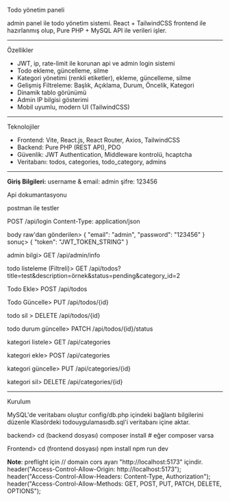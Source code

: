 Todo yönetim paneli

admin panel ile todo yönetim sistemi. React + TailwindCSS frontend ile hazırlanmış olup, Pure PHP + MySQL API ile verileri işler.

------------------------------------------------------------------------------

Özellikler

- JWT, ip, rate-limit ile korunan api ve admin login sistemi
- Todo ekleme, güncelleme, silme
- Kategori yönetimi (renkli etiketler), ekleme, güncelleme, silme
- Gelişmiş Filtreleme: Başlık, Açıklama, Durum, Öncelik, Kategori
- Dinamik tablo görünümü
- Admin IP bilgisi gösterimi
- Mobil uyumlu, modern UI (TailwindCSS)

------------------------------------------------------------------------------

Teknolojiler

- Frontend: Vite, React.js, React Router, Axios, TailwindCSS
- Backend: Pure PHP (REST API), PDO
- Güvenlik: JWT Authentication, Middleware kontrolü, hcaptcha
- Veritabanı: todos, categories, todo_category, admins

------------------------------------------------------------------------------

**Giriş Bilgileri:**
username & email: admin
şifre: 123456


Api dokumantasyonu

postman ile testler

POST /api/login
Content-Type: application/json

body raw'dan gönderilen> 
{
  "email": "admin",
  "password": "123456"
}
sonuç>
{
  "token": "JWT_TOKEN_STRING"
}

admin  bilgi>
GET /api/admin/info

todo listeleme (Filtreli)>
GET /api/todos?title=test&description=örnek&status=pending&category_id=2

Todo Ekle>
POST /api/todos

Todo Güncelle>
PUT /api/todos/{id}

todo sil >
DELETE /api/todos/{id}

todo durum güncelle>
PATCH /api/todos/{id}/status

kategori listele>
GET /api/categories

kategori ekle>
POST /api/categories

kategori güncelle>
PUT /api/categories/{id}

kategori sil>
DELETE /api/categories/{id}

------------------------------------------------------------------------------

Kurulum

MySQL'de veritabanı oluştur
config/db.php içindeki bağlantı bilgilerini düzenle
Klasördeki todouygulamasıdb.sql'i veritabanı içine aktar.

backend>
cd (backend dosyası)
composer install  # eğer composer varsa

Frontend>
cd (frontend dosyası)
npm install
npm run dev



**Note**: 
preflight için
// domain cors ayarı "http://localhost:5173" içindir.
header("Access-Control-Allow-Origin: http://localhost:5173");
header("Access-Control-Allow-Headers: Content-Type, Authorization");
header("Access-Control-Allow-Methods: GET, POST, PUT, PATCH, DELETE, OPTIONS");

